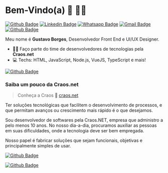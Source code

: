 # Bem-Vindo(a) 👋 :man_technologist:

[![Github Badge](https://img.shields.io/badge/-Github-000?style=flat-square&logo=Github&logoColor=white&link=https://github.com/gubleo)](https://github.com/gubleo)
[![Linkedin Badge](https://img.shields.io/badge/-LinkedIn-blue?style=flat-square&logo=Linkedin&logoColor=white&link=https://www.linkedin.com/in/gubleo/)](https://www.linkedin.com/in/gubleo/)
[![Whatsapp Badge](https://img.shields.io/badge/-Whatsapp-4CA143?style=flat-square&labelColor=4CA143&logo=whatsapp&logoColor=white&link=https://api.whatsapp.com/send?phone=5511972761308)](https://api.whatsapp.com/send?phone=5511972761308)
[![Gmail Badge](https://img.shields.io/badge/-Gmail-c14438?style=flat-square&logo=Gmail&logoColor=white&link=mailto:gustavo@craos.net)](mailto:gustavo@craos.net)
[![Github Badge](https://img.shields.io/github/followers/gubleo?label=Seguir&style=social)](https://github.com/gubleo)

Meu nome é **Gustavo Borges**, Desenvolvedor Front End e UI/UX Designer.

- :office_worker: Faço parte do time de desenvolvedores de tecnologias pela **Craos.net**
- :computer: Techs: HTML, JavaScript, Node.js, VueJS, TypeScript e mais!

[![Github Badge](https://img.shields.io/github/followers/gubleo?label=Seguir&style=social)](https://github.com/gubleo)

### Saiba um pouco da Craos.net
> Conheça a Craos :rocket: [craos.net](https://craos.net)

Ter soluções tecnológicas que facilitem o desenvolvimento de processos, e que permitam avanços ou crescimento mais rápido é o que desejamos.

Sou desenvolvedor de softwares pela Craos.NET, empresa que administro a pelo menos 10 anos. No nosso dia-a-dia, procuramos auxiliar as pessoas em suas dificuldades, onde a tecnologia deve ser bem empregada.

Nosso papel é fabricar soluções que sejam funcionais, objetivas e principalmente simples de usar.


[![Github Badge](https://craos.net?label=Craos.net&style=social)](https://craos.net/)

[![Github Badge](https://img.shields.io/github/followers/gubleo?label=Seguir&style=social)](https://github.com/gubleo)
